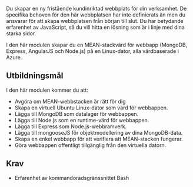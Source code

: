 Du skapar en ny fristående kundinriktad webbplats för din verksamhet. De specifika behoven för den här webbplatsen har inte definierats än men du ansvarar för att skapa webbplatsen från början till slut. Du har betydande erfarenhet av JavaScript, så du vill hitta en lösning som är i linje med dina starka sidor.

I den här modulen skapar du en MEAN-stackvärd för webbapp (MongoDB, Express, AngularJS och Node.js) på en Linux-dator, alla värdbaserade i Azure.

## <a name="learning-objectives"></a>Utbildningsmål
I den här modulen kommer du att:

- Avgöra om MEAN-webbstacken är rätt för dig
- Skapa en virtuell Ubuntu Linux-dator som värd för webbappen.
- Lägga till MongoDB som datalager för webbappen.
- Lägga till Node.js som en runtime-värd för webbappen.
- Lägga till Express som Node.js-webbramverk.
- Lägga till mongooseJS för objektmodellering av dina MongoDB-data.
- Skapa en enkel webbapp för att verifiera att MEAN-stacken fungerar.
- Göra webbappen offentligt tillgänglig från den virtuella datorn.

## <a name="prerequisites"></a>Krav

- Erfarenhet av kommandoradsgränssnittet Bash
